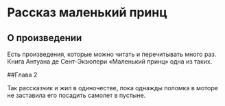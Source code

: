 # Рассказ маленький принц
## О произведении
Есть произведения, которые можно читать и перечитывать много раз. Книга Антуана де Сент-Экзюпери «Маленький принц» одна из таких.

##Глава 2

Так рассказчик и жил в одиночестве, пока однажды поломка в моторе не заставила его посадить самолет в пустыне.